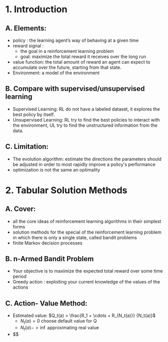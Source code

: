 # 1. Introduction
## A. Elements:
* policy : the learning agent’s way of behaving at a given time
* reward signal : 
    * the goal in a reinforcement learning problem
    * goal: maximize the total reward it receives over the long run
* value function: the total amount of reward an agent can expect to accumulate over the future, starting from that state.
* Environment: a model of the environment

## B. Compare with supervised/unsupervised learning
* Supervised Learning: RL do not have a labeled dataset, it explores the best policy by itself. 
* Unsupervised Learning: RL try to find the best policies to interact with the environment, UL try to find the unstructured information from the data. 

## C. Limitation:
* The evolution algorithm: estimate the directions
the parameters should be adjusted in order to most rapidly improve a policy's performance
* optimization is not the same an optimality

# 2. Tabular Solution Methods
## A. Cover:
* all the core ideas of reinforcement learning algorithms in their simplest forms
* solution methods for the special of the reinforcement learning problem in which there is only a single state, called bandit problems
* finite Markov decision processes

## B. n-Armed Bandit Problem
* Your objective is to maximize the expected total reward over some time period
* Greedy action : exploiting your current knowledge of the values of the actions

## C. Action- Value Method:
* Estimated value: $Q_t(a) = \frac{R_1 + \cdots + R_{N_t(a)}} {N_t(a)}$
    * $N_t(a) = 0$ choose default value for Q
    * $N_t(a) -> \inf$ approximating real value
* $\$